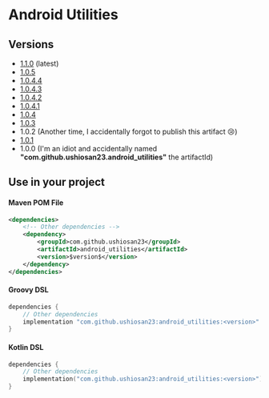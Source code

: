 # Android Utilities

## Versions

- [1.1.0](https://github.com/Ushiosan23/android_utilities/releases/tag/V1.1.0) (latest)
- [1.0.5](https://github.com/Ushiosan23/android_utilities/releases/tag/V1.0.5)
- [1.0.4.4](https://github.com/Ushiosan23/android_utilities/releases/tag/V1.0.4.4)
- [1.0.4.3](https://github.com/Ushiosan23/android_utilities/releases/tag/V1.0.4.3)
- [1.0.4.2](https://github.com/Ushiosan23/android_utilities/releases/tag/V1.0.4.2)
- [1.0.4.1](https://github.com/Ushiosan23/android_utilities/releases/tag/V1.0.4.1)
- [1.0.4](https://github.com/Ushiosan23/android_utilities/releases/tag/V1.0.4)
- [1.0.3](https://github.com/Ushiosan23/android_utilities/releases/tag/V1.0.3)
- 1.0.2 (Another time, I accidentally forgot to publish this artifact :cry:)
- [1.0.1](https://github.com/Ushiosan23/android_utilities/releases/tag/V1.0.1)
- 1.0.0 (I'm an idiot and accidentally named __"com.github.ushiosan23.android_utilities"__ the artifactId)

## Use in your project

#### Maven POM File
```xml
<dependencies>
    <!-- Other dependencies -->
    <dependency>
        <groupId>com.github.ushiosan23</groupId>
        <artifactId>android_utilities</artifactId>
        <version>$version$</version>
    </dependency>
</dependencies>
```

#### Groovy DSL
```groovy
dependencies {
    // Other dependencies
    implementation "com.github.ushiosan23:android_utilities:<version>"
}
```

#### Kotlin DSL
```kotlin
dependencies {
    // Other dependencies
    implementation("com.github.ushiosan23:android_utilities:<version>")
}
```
